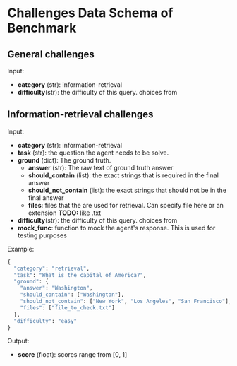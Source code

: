 # Challenges Data Schema of Benchmark

## General challenges

Input:

- **category** (str): information-retrieval
- **difficulty**(str): the difficulty of this query. choices from

## Information-retrieval challenges

Input:

- **category** (str): information-retrieval
- **task** (str): the question the agent needs to be solve.
- **ground** (dict): The ground truth.
  - **answer** (str): The raw text of ground truth answer
  - **should_contain** (list): the exact strings that is required in the final answer
  - **should_not_contain** (list): the exact strings that should not be in the final answer
  - **files**: files that the are used for retrieval. Can specify file here or an extension **TODO:** like .txt
- **difficulty**(str): the difficulty of this query. choices from
- **mock_func**: function to mock the agent's response. This is used for testing purposes

Example:

```python
{
  "category": "retrieval",
  "task": "What is the capital of America?",
  "ground": {
    "answer": "Washington",
    "should_contain": ["Washington"],
    "should_not_contain": ["New York", "Los Angeles", "San Francisco"],
    "files": ["file_to_check.txt"]
  },
  "difficulty": "easy"
}

```

Output:

- **score** (float): scores range from [0, 1]
